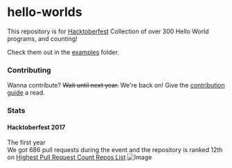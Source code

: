 # hello-worlds
This repository is for [Hacktoberfest](https://hacktoberfest.digitalocean.com)
Collection of over 300 Hello World programs, and counting!

Check them out in the [examples](https://github.com/knightking100/hello-worlds/tree/master/examples) folder.
### Contributing
Wanna contribute? ~~Wait until next year.~~ We're back on!
Give the [contribution guide](https://github.com/knightking100/hello-worlds/blob/master/CONTRIBUTING.md#how-to-contribute) a read.
### Stats

#### Hacktoberfest 2017
The first year               
We got 686 pull requests during the event and the repository is ranked 12th on [Highest Pull Request Count Repos List](https://hacktoberfest.digitalocean.com/stats)
![Image](https://i.imgur.com/BN8hu2F.png)
